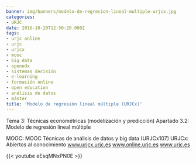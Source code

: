 ```yaml
---
banner: img/banners/modelo-de-regresion-lineal-multiple-urjcx.jpg
categories:
- URJC
date: 2016-10-20T12:50:20.000Z
tags:
- urjc online
- urjc
- urjcx
- mooc
- big data
- openedx
- sistemas decisión
- e-learning
- formación online
- open education
- análisis de datos
- máster
title: 'Modelo de regresión lineal múltiple (URJCx)'
---
```


Tema 3: Técnicas econométricas (modelización y predicción)
Apartado 3.2: Modelo de regresión lineal múltiple

MOOC: MOOC Técnicas de análisis de datos y big data (URJCx107)
URJCx: Abiertos al conocimiento
www.urjcx.urjc.es
www.online.urjc.es
www.urjc.es

{{< youtube eEsqMNxPN0E >}}
